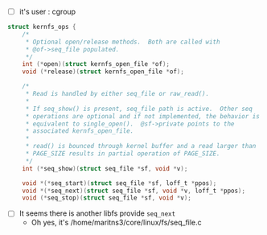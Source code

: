 - [ ] it's user : cgroup

```c
struct kernfs_ops {
	/*
	 * Optional open/release methods.  Both are called with
	 * @of->seq_file populated.
	 */
	int (*open)(struct kernfs_open_file *of);
	void (*release)(struct kernfs_open_file *of);

	/*
	 * Read is handled by either seq_file or raw_read().
	 *
	 * If seq_show() is present, seq_file path is active.  Other seq
	 * operations are optional and if not implemented, the behavior is
	 * equivalent to single_open().  @sf->private points to the
	 * associated kernfs_open_file.
	 *
	 * read() is bounced through kernel buffer and a read larger than
	 * PAGE_SIZE results in partial operation of PAGE_SIZE.
	 */
	int (*seq_show)(struct seq_file *sf, void *v);

	void *(*seq_start)(struct seq_file *sf, loff_t *ppos);
	void *(*seq_next)(struct seq_file *sf, void *v, loff_t *ppos);
	void (*seq_stop)(struct seq_file *sf, void *v);

```

- [ ] It seems there is another libfs provide `seq_next`
  - Oh yes, it's /home/maritns3/core/linux/fs/seq_file.c

